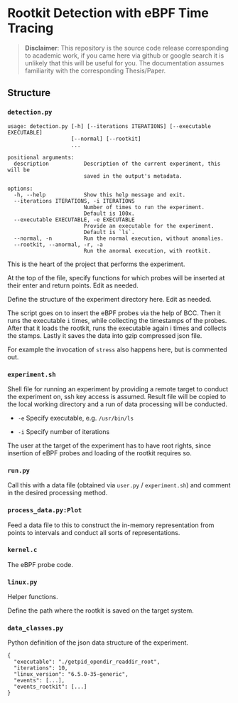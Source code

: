 # Rootkit Detection with eBPF Time Tracing

>**Disclaimer**: This repository is the source code release corresponding to academic work,
>if you came here via github or google search it is unlikely that this will be useful for you.
>The documentation assumes familiarity with the corresponding Thesis/Paper.

## Structure

### `detection.py`

````commandline
usage: detection.py [-h] [--iterations ITERATIONS] [--executable EXECUTABLE]
                    [--normal] [--rootkit]
                    ...

positional arguments:
  description           Description of the current experiment, this will be
                        saved in the output's metadata.

options:
  -h, --help            Show this help message and exit.
  --iterations ITERATIONS, -i ITERATIONS
                        Number of times to run the experiment.
                        Default is 100x.
  --executable EXECUTABLE, -e EXECUTABLE
                        Provide an executable for the experiment.
                        Default is `ls`.
  --normal, -n          Run the normal execution, without anomalies.
  --rootkit, --anormal, -r, -a
                        Run the anormal execution, with rootkit.
````

This is the heart of the project that performs the experiment.

At the top of the file, specify functions for which probes will be inserted at their enter and return points.
Edit as needed.

Define the structure of the experiment directory here.
Edit as needed.

The script goes on to insert the eBPF probes via the help of BCC.
Then it runs the executable `i` times, while collecting the timestamps of the probes.
After that it loads the rootkit, runs the executable again i times and collects the stamps.
Lastly it saves the data into gzip compressed json file.

For example the invocation of `stress` also happens here, but is commented out.

### `experiment.sh`

Shell file for running an experiment by providing a remote target to conduct the experiment on, ssh key access is assumed.
Result file will be copied to the local working directory and a run of data processing will be conducted.

* `-e` Specify executable, e.g. `/usr/bin/ls`

* `-i` Specify number of iterations

The user at the target of the experiment has to have root rights,
since insertion of eBPF probes and loading of the rootkit requires so.

### `run.py`

Call this with a data file (obtained via `user.py` / `experiment.sh`) and comment in the desired processing method.

### `process_data.py:Plot`

Feed a data file to this to construct the in-memory representation from points to intervals and conduct all sorts of representations.

### `kernel.c`

The eBPF probe code.

### `linux.py`

Helper functions.

Define the path where the rootkit is saved on the target system.

### `data_classes.py`

Python definition of the json data structure of the experiment.

```
{
  "executable": "./getpid_opendir_readdir_root",
  "iterations": 10,
  "linux_version": "6.5.0-35-generic",
  "events": [...],
  "events_rootkit": [...]
}
```
